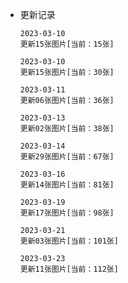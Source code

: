 * 更新记录

    ```
    2023-03-10
    更新15张图片[当前：15张]
    ```

    ```
    2023-03-10
    更新15张图片[当前：30张]
    ```

    ```
    2023-03-11
    更新06张图片[当前：36张]
    ```

    ```
    2023-03-13
    更新02张图片[当前：38张]
    ```

    ```
    2023-03-14
    更新29张图片[当前：67张]
    ```

    ```
    2023-03-16
    更新14张图片[当前：81张]
    ```

    ```
    2023-03-19
    更新17张图片[当前：98张]
    ```

    ```
    2023-03-21
    更新03张图片[当前：101张]
    ```

    ```
    2023-03-23
    更新11张图片[当前：112张]
    ```